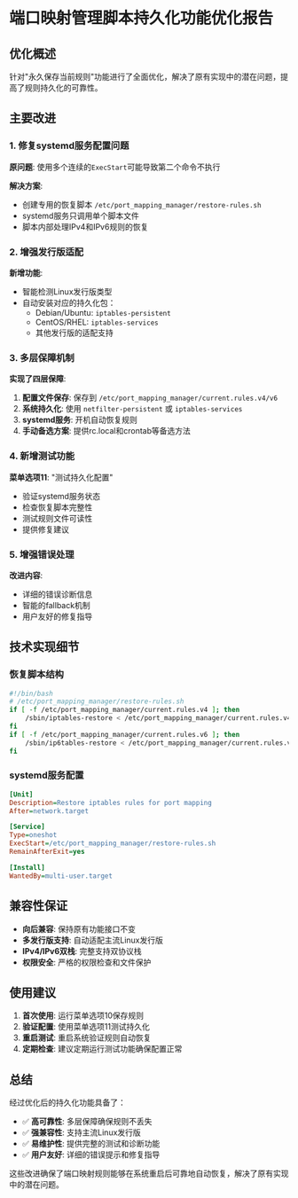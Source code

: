 # 端口映射管理脚本持久化功能优化报告

## 优化概述

针对"永久保存当前规则"功能进行了全面优化，解决了原有实现中的潜在问题，提高了规则持久化的可靠性。

## 主要改进

### 1. 修复systemd服务配置问题

**原问题**: 使用多个连续的`ExecStart`可能导致第二个命令不执行

**解决方案**: 
- 创建专用的恢复脚本 `/etc/port_mapping_manager/restore-rules.sh`
- systemd服务只调用单个脚本文件
- 脚本内部处理IPv4和IPv6规则的恢复

### 2. 增强发行版适配

**新增功能**:
- 智能检测Linux发行版类型
- 自动安装对应的持久化包：
  - Debian/Ubuntu: `iptables-persistent`
  - CentOS/RHEL: `iptables-services`
  - 其他发行版的适配支持

### 3. 多层保障机制

**实现了四层保障**:
1. **配置文件保存**: 保存到 `/etc/port_mapping_manager/current.rules.v4/v6`
2. **系统持久化**: 使用 `netfilter-persistent` 或 `iptables-services`
3. **systemd服务**: 开机自动恢复规则
4. **手动备选方案**: 提供rc.local和crontab等备选方法

### 4. 新增测试功能

**菜单选项11**: "测试持久化配置"
- 验证systemd服务状态
- 检查恢复脚本完整性
- 测试规则文件可读性
- 提供修复建议

### 5. 增强错误处理

**改进内容**:
- 详细的错误诊断信息
- 智能的fallback机制
- 用户友好的修复指导

## 技术实现细节

### 恢复脚本结构
```bash
#!/bin/bash
# /etc/port_mapping_manager/restore-rules.sh
if [ -f /etc/port_mapping_manager/current.rules.v4 ]; then
    /sbin/iptables-restore < /etc/port_mapping_manager/current.rules.v4
fi
if [ -f /etc/port_mapping_manager/current.rules.v6 ]; then
    /sbin/ip6tables-restore < /etc/port_mapping_manager/current.rules.v6
fi
```

### systemd服务配置
```ini
[Unit]
Description=Restore iptables rules for port mapping
After=network.target

[Service]
Type=oneshot
ExecStart=/etc/port_mapping_manager/restore-rules.sh
RemainAfterExit=yes

[Install]
WantedBy=multi-user.target
```

## 兼容性保证

- **向后兼容**: 保持原有功能接口不变
- **多发行版支持**: 自动适配主流Linux发行版
- **IPv4/IPv6双栈**: 完整支持双协议栈
- **权限安全**: 严格的权限检查和文件保护

## 使用建议

1. **首次使用**: 运行菜单选项10保存规则
2. **验证配置**: 使用菜单选项11测试持久化
3. **重启测试**: 重启系统验证规则自动恢复
4. **定期检查**: 建议定期运行测试功能确保配置正常

## 总结

经过优化后的持久化功能具备了：
- ✅ **高可靠性**: 多层保障确保规则不丢失
- ✅ **强兼容性**: 支持主流Linux发行版
- ✅ **易维护性**: 提供完整的测试和诊断功能
- ✅ **用户友好**: 详细的错误提示和修复指导

这些改进确保了端口映射规则能够在系统重启后可靠地自动恢复，解决了原有实现中的潜在问题。